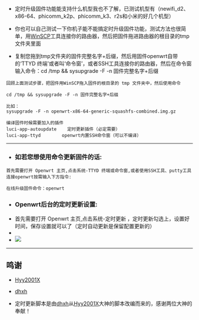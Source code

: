
- 定时升级固件功能能支持什么机型我也不了解，已测试机型有（newifi_d2、x86-64、phicomm_k2p、phicomm_k3、r2s和小米的好几个机型）

- 你也可以自己测试一下你机子能不能搞定时升级固件功能，测试方法也很简单，用[WinSCP](https://winscp.net/eng/download.php)工具连接你的路由器，然后把固件拖进路由器的根目录的tmp文件夹里面

- 复制您拖到tmp文件夹的固件完整名字+后缀，然后用固件openwrt自带的‘TTYD 终端’或者叫‘命令窗’，或者SSH工具连接你的路由器，然后在命令窗输入命令：cd /tmp && sysupgrade -F -n 固件完整名字+后缀
```
回顾上面测试步骤，把固件用WinSCP拖入固件的根目录的 tmp 文件夹中，然后使用命令

cd /tmp && sysupgrade -F -n 固件完整名字+后缀

比如：
sysupgrade -F -n openwrt-x86-64-generic-squashfs-combined.img.gz
```

```
编译固件时候需要加入的插件
luci-app-autoupdate    定时更新插件（必定需要）
luci-app-ttyd        openwrt内置SSH命令窗（可以不编译）
```
---
- ### 如若您想使用命令更新固件的话:
```
首先需要打开 Openwrt 主页,点击系统-TTYD 终端或命令窗,或者使用SSH工具、putty工具连接openwrt按需输入下方指令:

在线升级固件命令：openwrt
```

- ### Openwrt后台的定时更新设置:
- 首先需要打开 Openwrt 主页,点击系统-定时更新 ，定时更新勾选上，设置好时间，保存设置就可以了（定时自动更新是保留配置更新的）
- 
- <img src="https://github.com/danshui-git/shuoming/blob/master/doc/zxgx.png" />

---
## 鸣谢

   - [Hyy2001X](https://github.com/Hyy2001X/AutoBuild-Actions)

   - [dhxh](https://github.com/dhxh/Openwrt-Build)

   - 定时更新脚本是由[dhxh](https://github.com/dhxh/Openwrt-Build)从[Hyy2001X](https://github.com/Hyy2001X/AutoBuild-Actions)大神的脚本改编而来的，感谢两位大神的奉献！
